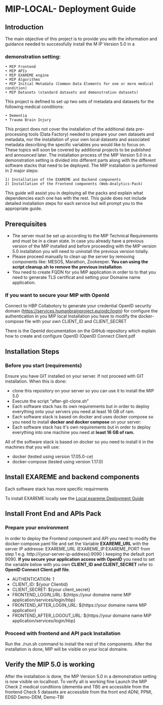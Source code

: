 # MIP-LOCAL- Deployment Guide

## Introduction

The main objective of this project is to provide you with the information and guidance needed to successfully install the M
IP Version 5.0 in a
### demonstration setting:
    • MIP Frontend
    • MIP APIs
    • MIP EXAREME engine
    • MIP Algorithms
    • MIP Initial Metadata (Common Data Elements for one or more medical condition)
    • MIP Datasets (standard datasets and demonstration datasets)
This project is defined to set up two sets of metadata and datasets for the following medical conditions:

    • Dementia
    • Trauma Brain Injury
This project does not cover the installation of the additional data pre-processing tools (Data Factory) needed to prepare your own datasets and metadata, nor the installation of your own local datasets and associated metadata describing the specific variables you would like to focus on.  These topics will soon be covered by additional projects to be published and announced later.
The installation process of the MIP Version 5.0 in a demonstration setting is divided into different parts along with the different software stacks that need to be deployed. The MIP installation is performed in 2 major steps:

    1) Installation of the EXAREME and Backend components
    2) Installation of the Frontend components (Web-Analytics-Pack)
This guide will assist you in deploying all the packs and explain what dependencies each one has with the rest. This guide does not include detailed installation steps for each service but will prompt you to the appropriate guide.

## Prerequisites
- The server must be set up according to the MIP Technical Requirements and must be in a clean state.  In case you already have a previous version of the MIP installed and before proceeding with the MIP version 5.0 installation you will need to uninstall the previous version totally. 
- Please proceed manually to clean up the server by removing components like: MESOS, Marathon, Zookeeper.
**You can using the script cleanup.sh to remove the previous installation**.
- You need to create FQDN for you MIP application in order to to that you need to generate TLS certificat and setting your Domaine name application.
### If you want to secure your MIP with OpenId
Connect to HBP Collabotory to generate your credential OpenID security domain (https://services.humanbrainproject.eu/oidc/login)
for configure the authentication in you MIP local Installation you have to modify the docker-compose file with your own CLIENT_ID and CLIENT_SECRET

There is the OpenId documentation on the GitHub repository which explain how to create and configure OpenID (OpenID Connect Client.pdf

## Installation Steps
### Before you start (requirements)
Ensure you have GIT installed on your server. If not proceed with GIT installation. When this is done:
 - clone this repository on your server so you can use it to install the MIP 5.0
 - Execute the script “after-git-clone.sh”
 - Each software stack has its own requirements but in order to deploy everything onto your servers you need at least 16 GB of ram.
 - Each software stack is based on docker and uses docker compose so you need to install **docker and docker compose** on your server:
 - Each software stack has it's own requirements but in order to deploy everything into one machine you need at **least 16 GB of ram.**

All of the software stack is based on docker so you need to install it in the machines that you will use:

- docker (tested using version 17.05.0-ce)
- docker-compose (tested using version 1.17.0)

## Install EXAREME and backend components
Each software stack has more specific requirments

To install EXAREME locally see the [Local exareme Deployment Guide](https://github.com/HBPMedical/mip-deployment-infrastructure/tree/release/Local-Deployment)
## Install Front End and APIs Pack

### Prepare your environment
In order to deploy the Frontend component and API you need to modify the docker-compose.yaml file and set the Variable **EXAREME_URL** with the server IP addresse:
EXAREME_URL (EXAREME_IP:EXAREME_PORT from step 1 e.g. http://{your-server-ip-address}:9090 ) keeping the default port 9090.
**If you secure your application access with OpenID** you need to set the variable below with you own **CLIENT_ID and CLIENT_SECRET**
refer to **OpenID Connect Client.pdf file**.
- AUTHENTICATION: 1
- CLIENT_ID: ${your Clientid}
- CLIENT_SECRET: ${your client_secret}
- FRONTEND_LOGIN_URL: ${https://your domaine name MIP application/services/login/hbp}
- FRONTEND_AFTER_LOGIN_URL: ${https://your domaine name MIP application}
- FRONTEND_AFTER_LOGOUT_URL: ${https://your domaine name MIP application/services/login/hbp}

### Proceed with frontend and API pack Installation
Run the ./run.sh command to install the rest of the components.
After the installation is done, MIP will be visible on your local domaine.

## Verify the MIP 5.0 is working
After the installation is done, the MIP Version 5.0 in a demonstration setting is now visible on localhost.  To verify all is working fine  Launch the MIP
  Check 2 medical conditions (dementia and TBI) are accessible from the frontend
  Check 5 datasets are accessible from the front end
  ADNI, PPMI, EDSD
  Demo-DEM, Demo-TBI

